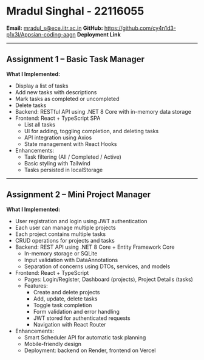# Mradul Singhal - 22116055

**Email:** mradul_s@ece.iitr.ac.in 
**GitHub:** https://github.com/cy4n1d3-p1x3l/Appsian-coding-aagn
**Deployment Link** 

---

## Assignment 1 – Basic Task Manager

**What I Implemented:**
- Display a list of tasks
- Add new tasks with descriptions
- Mark tasks as completed or uncompleted
- Delete tasks
- Backend: RESTful API using .NET 8 Core with in-memory data storage
- Frontend: React + TypeScript SPA
  - List all tasks
  - UI for adding, toggling completion, and deleting tasks
  - API integration using Axios
  - State management with React Hooks
- Enhancements:
  - Task filtering (All / Completed / Active)
  - Basic styling with Tailwind
  - Tasks persisted in localStorage

---

## Assignment 2 – Mini Project Manager

**What I Implemented:**
- User registration and login using JWT authentication
- Each user can manage multiple projects
- Each project contains multiple tasks
- CRUD operations for projects and tasks
- Backend: REST API using .NET 8 Core + Entity Framework Core
  - In-memory storage or SQLite
  - Input validation with DataAnnotations
  - Separation of concerns using DTOs, services, and models
- Frontend: React + TypeScript
  - Pages: Login/Register, Dashboard (projects), Project Details (tasks)
  - Features:
    - Create and delete projects
    - Add, update, delete tasks
    - Toggle task completion
    - Form validation and error handling
    - JWT stored for authenticated requests
    - Navigation with React Router
- Enhancements:
  - Smart Scheduler API for automatic task planning
  - Mobile-friendly design
  - Deployment: backend on Render, frontend on Vercel
